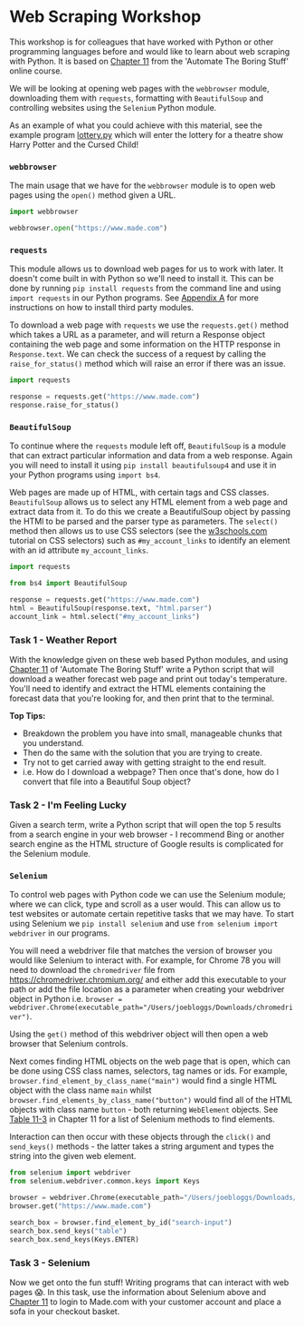 # Web Scraping Workshop
This workshop is for colleagues that have worked with Python or other programming languages before and would like to 
learn about web scraping with Python. It is based on [Chapter 11](https://automatetheboringstuff.com/chapter11/) from 
the 'Automate The Boring Stuff' online course.

We will be looking at opening web pages with the `webbrowser` module, downloading them with `requests`, formatting with
`BeautifulSoup` and controlling websites using the `Selenium` Python module.

As an example of what you could achieve with this material, see the example program 
[lottery.py](/intermediate/demos/lottery.py) which will enter the lottery for a theatre show Harry Potter and the 
Cursed Child!

### `webbrowser`
The main usage that we have for the `webbrowser` module is to open web pages using the `open()` method given a URL.  

```python
import webbrowser

webbrowser.open("https://www.made.com")
```

### `requests`
This module allows us to download web pages for us to work with later. It doesn't come built in with Python so we'll
need to install it. This can be done by running `pip install requests` from the command line and using `import requests`
in our Python programs. See [Appendix A](https://automatetheboringstuff.com/appendixa/) for more instructions on how to 
install third party modules.

To download a web page with `requests` we use the `requests.get()` method which takes a URL as a parameter, and will 
return a Response object containing the web page and some information on the HTTP response in `Response.text`. We can 
check the success of a request by calling the `raise_for_status()` method which will raise an error if there was an
issue.

```python
import requests

response = requests.get("https://www.made.com")
response.raise_for_status()
```

### `BeautifulSoup`
To continue where the `requests` module left off, `BeautifulSoup` is a module that can extract particular information 
and data from a web response. Again you will need to install it using `pip install beautifulsoup4` and use it in your 
Python programs using `import bs4`.

Web pages are made up of HTML, with certain tags and CSS classes. `BeautifulSoup` allows us to select any HTML element 
from a web page and extract data from it. To do this we create a BeautifulSoup object by passing the HTMl to be parsed 
and the parser type as parameters. The `select()` method then allows us to use CSS selectors (see the 
[w3schools.com](https://www.w3schools.com/cssref/css_selectors.asp) tutorial on CSS selectors) such as 
`#my_account_links` to identify an element with an id attribute `my_account_links`. 

```python
import requests

from bs4 import BeautifulSoup

response = requests.get("https://www.made.com")
html = BeautifulSoup(response.text, "html.parser")
account_link = html.select("#my_account_links")
```

### Task 1 - Weather Report
With the knowledge given on these web based Python modules, and using 
[Chapter 11](https://automatetheboringstuff.com/chapter11/) of 'Automate The Boring Stuff' write a Python script that 
will download a weather forecast web page and print out today's temperature. You'll need to identify and extract the
HTML elements containing the forecast data that you're looking for, and then print that to the terminal.

**Top Tips:** 
- Breakdown the problem you have into small, manageable chunks that you understand. 
- Then do the same with the solution that you are trying to create. 
- Try not to get carried away with getting straight to the end result. 
- i.e. How do I download a webpage? Then once that's done, how do I convert that file into a Beautiful Soup object?

### Task 2 - I'm Feeling Lucky
Given a search term, write a Python script that will open the top 5 results from a search engine in your web browser - I
recommend Bing or another search engine as the HTML structure of Google results is complicated for the Selenium module.

### `Selenium`
To control web pages with Python code we can use the Selenium module; where we can click, type and scroll as a user 
would. This can allow us to test websites or automate certain repetitive tasks that we may have. To start using Selenium
we `pip install selenium` and use `from selenium import webdriver` in our programs.

You will need a webdriver file that matches the version of browser you would like Selenium to interact with. For 
example, for Chrome 78 you will need to download the `chromedriver` file from https://chromedriver.chromium.org/ and
either add this executable to your path or add the file location as a parameter when creating your webdriver object in 
Python i.e. `browser = webdriver.Chrome(executable_path="/Users/joebloggs/Downloads/chromedriver")`.

Using the `get()` method of this webdriver object will then open a web browser that Selenium controls. 

Next comes finding HTML objects on the web page that is open, which can be done using CSS class names, selectors, tag 
names or ids. For example, `browser.find_element_by_class_name("main")` would find a single HTML object with the class
name `main` whilst `browser.find_elements_by_class_name("button")` would find all of the HTML objects with class name 
`button` - both returning `WebElement` objects. See 
[Table 11-3](https://automatetheboringstuff.com/chapter11/#calibre_link-11) in Chapter 11 for a list of Selenium methods
to find elements.

Interaction can then occur with these objects through the `click()` and `send_keys()` methods - the latter takes a
string argument and types the string into the given web element.

```python
from selenium import webdriver
from selenium.webdriver.common.keys import Keys

browser = webdriver.Chrome(executable_path="/Users/joebloggs/Downloads/chromedriver")
browser.get("https://www.made.com")

search_box = browser.find_element_by_id("search-input")
search_box.send_keys("table")
search_box.send_keys(Keys.ENTER)
```

### Task 3 - Selenium
Now we get onto the fun stuff! Writing programs that can interact with web pages 😱. In this task, use the information 
about Selenium above and [Chapter 11](https://automatetheboringstuff.com/chapter11/) to login to Made.com with your 
customer account and place a sofa in your checkout basket.